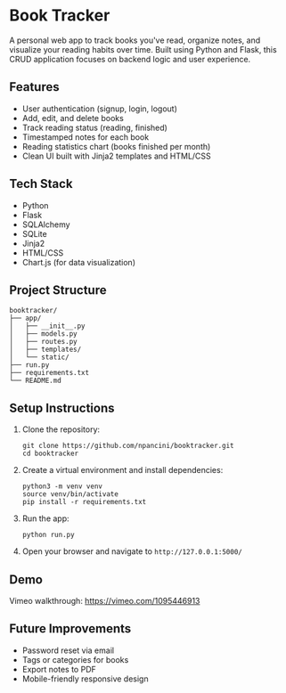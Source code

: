 # Book Tracker

A personal web app to track books you've read, organize notes, and visualize your reading habits over time. Built using Python and Flask, this CRUD application focuses on backend logic and user experience.

## Features

- User authentication (signup, login, logout)
- Add, edit, and delete books
- Track reading status (reading, finished)
- Timestamped notes for each book
- Reading statistics chart (books finished per month)
- Clean UI built with Jinja2 templates and HTML/CSS

## Tech Stack

- Python
- Flask
- SQLAlchemy
- SQLite
- Jinja2
- HTML/CSS
- Chart.js (for data visualization)

## Project Structure

```
booktracker/
├── app/
│   ├── __init__.py
│   ├── models.py
│   ├── routes.py
│   ├── templates/
│   └── static/
├── run.py
├── requirements.txt
└── README.md
```

## Setup Instructions

1. Clone the repository:
   ```
   git clone https://github.com/npancini/booktracker.git
   cd booktracker
   ```

2. Create a virtual environment and install dependencies:
   ```
   python3 -m venv venv
   source venv/bin/activate
   pip install -r requirements.txt
   ```

3. Run the app:
   ```
   python run.py
   ```

4. Open your browser and navigate to `http://127.0.0.1:5000/`

## Demo

 Vimeo walkthrough: https://vimeo.com/1095446913

## Future Improvements

- Password reset via email
- Tags or categories for books
- Export notes to PDF
- Mobile-friendly responsive design
